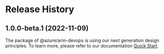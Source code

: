 # Release History
    
## 1.0.0-beta.1 (2022-11-09)

The package of @azure/arm-devops is using our next generation design principles. To learn more, please refer to our documentation [Quick Start](https://aka.ms/js-track2-quickstart).
